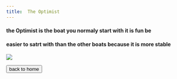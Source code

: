 ```yaml
---
title:  The Optimist 
---
```

#### the Optimist is the boat you normaly start with it is fun be 
#### easier to satrt with than the other boats because it is more stable

![](./img)

<a href="./index.html"><button>back to home</button> 


